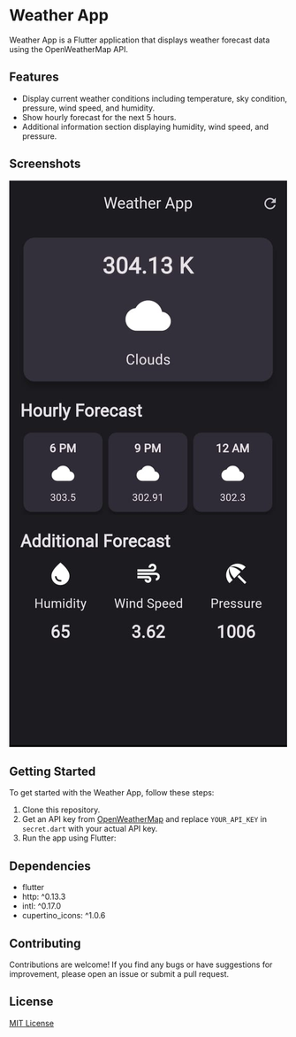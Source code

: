 # Weather App

Weather App is a Flutter application that displays weather forecast data using the OpenWeatherMap API.

## Features

- Display current weather conditions including temperature, sky condition, pressure, wind speed, and humidity.
- Show hourly forecast for the next 5 hours.
- Additional information section displaying humidity, wind speed, and pressure.

## Screenshots

![Screenshot](https://github.com/adarshpandey18/Weather-App/blob/main/assets/Screenshot.jpg)

## Getting Started

To get started with the Weather App, follow these steps:

1. Clone this repository.
2. Get an API key from [OpenWeatherMap](https://openweathermap.org/api) and replace `YOUR_API_KEY` in `secret.dart` with your actual API key.
3. Run the app using Flutter:


## Dependencies

- flutter
- http: ^0.13.3
- intl: ^0.17.0
- cupertino_icons: ^1.0.6

## Contributing

Contributions are welcome! If you find any bugs or have suggestions for improvement, please open an issue or submit a pull request.

## License

[MIT License](LICENSE)
